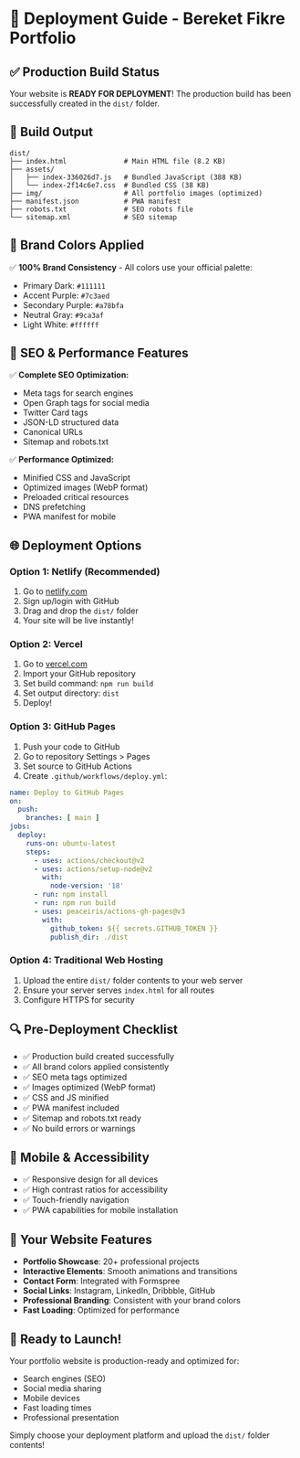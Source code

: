 # 🚀 Deployment Guide - Bereket Fikre Portfolio

## ✅ Production Build Status
Your website is **READY FOR DEPLOYMENT**! The production build has been successfully created in the `dist/` folder.

## 📁 Build Output
```
dist/
├── index.html              # Main HTML file (8.2 KB)
├── assets/
│   ├── index-336026d7.js   # Bundled JavaScript (388 KB)
│   └── index-2f14c6e7.css  # Bundled CSS (38 KB)
├── img/                    # All portfolio images (optimized)
├── manifest.json           # PWA manifest
├── robots.txt              # SEO robots file
└── sitemap.xml             # SEO sitemap
```

## 🎨 Brand Colors Applied
✅ **100% Brand Consistency** - All colors use your official palette:
- Primary Dark: `#111111`
- Accent Purple: `#7c3aed` 
- Secondary Purple: `#a78bfa`
- Neutral Gray: `#9ca3af`
- Light White: `#ffffff`

## 🔧 SEO & Performance Features
✅ **Complete SEO Optimization:**
- Meta tags for search engines
- Open Graph tags for social media
- Twitter Card tags
- JSON-LD structured data
- Canonical URLs
- Sitemap and robots.txt

✅ **Performance Optimized:**
- Minified CSS and JavaScript
- Optimized images (WebP format)
- Preloaded critical resources
- DNS prefetching
- PWA manifest for mobile

## 🌐 Deployment Options

### Option 1: Netlify (Recommended)
1. Go to [netlify.com](https://netlify.com)
2. Sign up/login with GitHub
3. Drag and drop the `dist/` folder
4. Your site will be live instantly!

### Option 2: Vercel
1. Go to [vercel.com](https://vercel.com)
2. Import your GitHub repository
3. Set build command: `npm run build`
4. Set output directory: `dist`
5. Deploy!

### Option 3: GitHub Pages
1. Push your code to GitHub
2. Go to repository Settings > Pages
3. Set source to GitHub Actions
4. Create `.github/workflows/deploy.yml`:

```yaml
name: Deploy to GitHub Pages
on:
  push:
    branches: [ main ]
jobs:
  deploy:
    runs-on: ubuntu-latest
    steps:
      - uses: actions/checkout@v2
      - uses: actions/setup-node@v2
        with:
          node-version: '18'
      - run: npm install
      - run: npm run build
      - uses: peaceiris/actions-gh-pages@v3
        with:
          github_token: ${{ secrets.GITHUB_TOKEN }}
          publish_dir: ./dist
```

### Option 4: Traditional Web Hosting
1. Upload the entire `dist/` folder contents to your web server
2. Ensure your server serves `index.html` for all routes
3. Configure HTTPS for security

## 🔍 Pre-Deployment Checklist
- ✅ Production build created successfully
- ✅ All brand colors applied consistently
- ✅ SEO meta tags optimized
- ✅ Images optimized (WebP format)
- ✅ CSS and JS minified
- ✅ PWA manifest included
- ✅ Sitemap and robots.txt ready
- ✅ No build errors or warnings

## 📱 Mobile & Accessibility
- ✅ Responsive design for all devices
- ✅ High contrast ratios for accessibility
- ✅ Touch-friendly navigation
- ✅ PWA capabilities for mobile installation

## 🎯 Your Website Features
- **Portfolio Showcase**: 20+ professional projects
- **Interactive Elements**: Smooth animations and transitions
- **Contact Form**: Integrated with Formspree
- **Social Links**: Instagram, LinkedIn, Dribbble, GitHub
- **Professional Branding**: Consistent with your brand colors
- **Fast Loading**: Optimized for performance

## 🚀 Ready to Launch!
Your portfolio website is production-ready and optimized for:
- Search engines (SEO)
- Social media sharing
- Mobile devices
- Fast loading times
- Professional presentation

Simply choose your deployment platform and upload the `dist/` folder contents!
